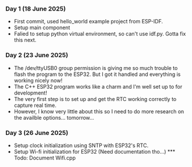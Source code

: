 ### Day 1 (18 June 2025)
- First commit, used hello_world example project from ESP-IDF.
- Setup main component
- Falied to setup python virtual environment, so can't use idf.py. Gotta fix this next.


### Day 2 (23 June 2025)
- The /dev/ttyUSB0 group permission is giving me so much trouble to flash the program to the ESP32. But I got it handled and everything is working nicely now!
- The C++ ESP32 program works like a charm and I'm well set up to for development!
- The very first step is to set up and get the RTC working correctly to capture real time.
- However, I know very little about this so I need to do more research on the availble options... tomorrow...


### Day 3 (26 June 2025)
- Setup clock initialization using SNTP with ESP32's RTC.
- Setup Wi-fi initialization for ESP32 (Need documentation tho...)
*** Todo: Document Wifi.cpp
